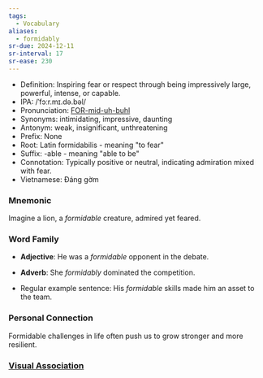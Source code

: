 ```yaml
---
tags:
  - Vocabulary
aliases:
  - formidably
sr-due: 2024-12-11
sr-interval: 17
sr-ease: 230
---
```

- Definition: Inspiring fear or respect through being impressively large, powerful, intense, or capable.
- IPA: /ˈfɔːr.mɪ.də.bəl/
- Pronunciation: [FOR-mid-uh-buhl](https://www.google.com/search?q=how+to+pronounce+formidable)
- Synonyms: intimidating, impressive, daunting
- Antonym: weak, insignificant, unthreatening
- Prefix: None
- Root: Latin formidabilis - meaning "to fear"
- Suffix: -able - meaning "able to be"
- Connotation: Typically positive or neutral, indicating admiration mixed with fear.
- Vietnamese: Đáng gờm

### Mnemonic

Imagine a lion, a *formidable* creature, admired yet feared.

### Word Family

- **Adjective**: He was a *formidable* opponent in the debate.
- **Adverb**: She *formidably* dominated the competition.

- Regular example sentence: His *formidable* skills made him an asset to the team.

### Personal Connection

Formidable challenges in life often push us to grow stronger and more resilient.

### [Visual Association](https://www.google.com/search?tbm=isch&q=formidable)
